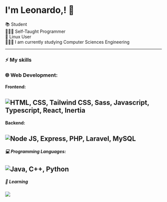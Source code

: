 # I'm Leonardo,! 👋

📚 Student <br>
🧑🏻‍💻 Self-Taught Programmer <br>
🐧 Linux User <br>
🧑🏻‍🏫 I am currently studying Computer Sciences Engineering <br>

---
### ⚡ **My skills**

### 🌐 Web Development:
#### Frontend:

![HTML, CSS, Tailwind CSS, Sass, Javascript, Typescript, React, Inertia](https://skillicons.dev/icons?i=html,css,tailwind,sass,js,ts,react,inertia)
---
#### Backend:
![Node JS, Express, PHP, Laravel, MySQL](https://skillicons.dev/icons?i=nodejs,express,php,laravel,mysql)
---
##### 💻 Programming Languages:
![Java, C++, Python](https://skillicons.dev/icons?i=java,cpp,python)
---
##### 📖 Learning
![](https://skillicons.dev/icons?i=flutter,dart)
